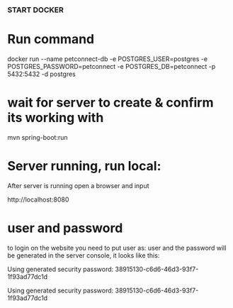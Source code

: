 


### START DOCKER ###


# Run command

docker run --name petconnect-db -e POSTGRES_USER=postgres -e POSTGRES_PASSWORD=petconnect -e POSTGRES_DB=petconnect -p 5432:5432 -d postgres

# wait for server to create & confirm its working with 

mvn spring-boot:run


# Server running, run local:

After server is running open a browser and input 

http://localhost:8080 

# user and password

to login on the website you need to put user as: user
and the password will be generated in the server console, it looks
like this:

Using generated security password: 38915130-c6d6-46d3-93f7-1f93ad77dc1d



Using generated security password: 38915130-c6d6-46d3-93f7-1f93ad77dc1d